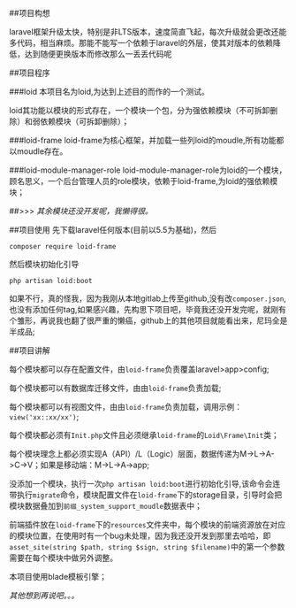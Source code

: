 ##项目构想

laravel框架升级太快，特别是非LTS版本，速度简直飞起，每次升级就会更改还能多代码，相当麻烦。那能不能写一个依赖于laravel的外层，使其对版本的依赖降低，达到随便更换版本而修改那么一丢丢代码呢

##项目程序

###loid
本项目名为loid,为达到上述目的而作的一个测试。

loid其功能以模块的形式存在，一个模块一个包，分为强依赖模块（不可拆卸删除）和弱依赖模块（可拆卸删除）；

###loid-frame
loid-frame为核心框架，并加载一些列loid的moudle,所有功能都以moudle存在。

###loid-module-manager-role
loid-module-manager-role为loid的一个模块，顾名思义，一个后台管理人员的role模块，依赖于loid-frame,为loid的强依赖模块；


##>>>
*其余模块还没开发呢，我懒得很。*

##项目使用
先下载laravel任何版本(目前以5.5为基础)，然后
```base
composer require loid-frame
```
然后模块初始化引导
```base
php artisan loid:boot
```
如果不行，真的怪我，因为我刚从本地gitlab上传至github,没有改`composer.json`,也没有添加任何tag,如果感兴趣，先构思下项目吧，毕竟我还没开发完呢，就刚有个雏形，再说我也翻了很严重的懒癌，github上的其他项目就能看出来，尼玛全是半成品;


##项目讲解


每个模块都可以存在配置文件，由`loid-frame`负责覆盖laravel>app>config;

每个模块都可以有数据库迁移文件，由由`loid-frame`负责加载;

每个模块都可以有视图文件，由由`loid-frame`负责加载，调用示例：`view('xx::xx/xx')`;

每个模块都必须有`Init.php`文件且必须继承`loid-frame`的`Loid\Frame\Init`类；

每个模块理念上都必须实现A（API）/L（Logic）层面，数据传递为M->L->A->C->V；如果是移动端：M->L->A->app;

没添加一个模块，执行一次`php artisan loid:boot`进行初始化引导,该命令会连带执行`migrate`命令，模块配置文件在`loid-frame`下的storage目录，引导时会把模块数据叠加到`前缀_system_support_moudle`数据表中；

前端插件放在`loid-frame`下的`resources`文件夹中，每个模块的前端资源放在对应的模块位置，在使用时有一个bug未处理，因为我还没开发到那里去哈哈，即`asset_site(string $path, string $sign, string $filename)`中的第一个参数需要在每个模块中做另外调整。

本项目使用blade模板引擎；

*其他想到再说吧。。。*

